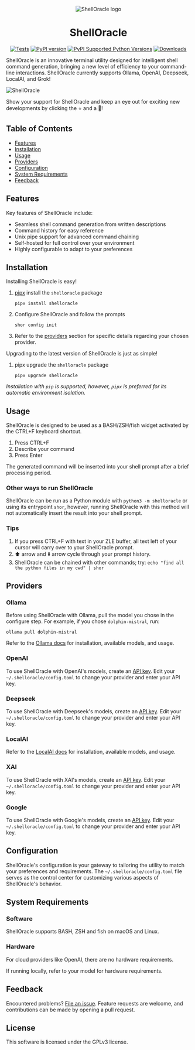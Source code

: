 <p align="center">
  <img src="https://i.imgur.com/IsQYInJ.png" alt="ShellOracle logo"/>
</p>

<h1 align="center">ShellOracle</h1>

<p align="center">
<a href="https://github.com/djcopley/ShellOracle/actions/workflows/tests.yml"><img src="https://github.com/djcopley/ShellOracle/actions/workflows/tests.yml/badge.svg?branch=main" alt="Tests" /></a> <a href="https://badge.fury.io/py/shelloracle"><img src="https://badge.fury.io/py/shelloracle.svg" alt="PyPI version" /></a> <a href="https://pypi.python.org/pypi/shelloracle/"><img src="https://img.shields.io/pypi/pyversions/shelloracle.svg" alt="PyPI Supported Python Versions" /></a> <a href="https://pepy.tech/project/shelloracle"><img src="https://static.pepy.tech/badge/shelloracle" alt="Downloads" /></a>
</p>

ShellOracle is an innovative terminal utility designed for intelligent shell command generation, bringing a new level of
efficiency to your command-line interactions. ShellOracle currently supports Ollama, OpenAI, Deepseek, LocalAI, and Grok!

![ShellOracle](https://i.imgur.com/lqTW1lO.gif)

Show your support for ShellOracle and keep an eye out for exciting new developments by clicking the ⭐ and a 👀!

## Table of Contents

- [Features](#features)
- [Installation](#installation)
- [Usage](#usage)
- [Providers](#providers)
- [Configuration](#configuration)
- [System Requirements](#system-requirements)
- [Feedback](#feedback)

## Features

Key features of ShellOracle include:

* Seamless shell command generation from written descriptions
* Command history for easy reference
* Unix pipe support for advanced command chaining
* Self-hosted for full control over your environment
* Highly configurable to adapt to your preferences

## Installation

Installing ShellOracle is easy!

1. [pipx](https://pipx.pypa.io/latest/) install the `shelloracle` package
    ```shell
    pipx install shelloracle
    ```
2. Configure ShellOracle and follow the prompts
    ```shell
    shor config init
    ```
3. Refer to the [providers](#providers) section for specific details regarding your chosen provider.

Upgrading to the latest version of ShellOracle is just as simple!

1. pipx upgrade the `shelloracle` package
    ```shell
   pipx upgrade shelloracle
   ```

*Installation with `pip` is supported, however, `pipx` is preferred for its automatic environment isolation.*

## Usage

ShellOracle is designed to be used as a BASH/ZSH/fish widget activated by the CTRL+F keyboard shortcut.

1. Press CTRL+F
2. Describe your command
3. Press Enter

The generated command will be inserted into your shell prompt after a brief processing period.

### Other ways to run ShellOracle

ShellOracle can be run as a Python module with `python3 -m shelloracle` or using its entrypoint `shor`, however,
running ShellOracle with this method will not automatically insert the result into your shell prompt.

### Tips

1. If you press CTRL+F with text in your ZLE buffer, all text left of your cursor will carry over to your ShellOracle
   prompt.
2. ⬆️ arrow and ⬇️ arrow cycle through your prompt history.
3. ShellOracle can be chained with other commands; try: `echo "find all the python files in my cwd" | shor`

## Providers

### Ollama

Before using ShellOracle with Ollama, pull the model you chose in the configure step.
For example, if you chose `dolphin-mistral`, run:

```shell
ollama pull dolphin-mistral
```

Refer to the [Ollama docs](https://ollama.ai) for installation, available models, and usage.

### OpenAI

To use ShellOracle with OpenAI's models, create an [API key](https://platform.openai.com/account/api-keys). Edit
your `~/.shelloracle/config.toml` to change your provider and enter your API key.

### Deepseek

To use ShellOracle with Deepseek's models, create an [API key](https://platform.deepseek.com/api_keys). Edit
your `~/.shelloracle/config.toml` to change your provider and enter your API key.

### LocalAI

Refer to the [LocalAI docs](https://localai.io/) for installation, available models, and usage.

### XAI

To use ShellOracle with XAI's models, create an [API key](https://docs.x.ai/docs/quickstart#creating-an-api-key).
Edit your `~/.shelloracle/config.toml` to change your provider and enter your API key.

### Google

To use ShellOracle with Google's models, create an [API key](https://aistudio.google.com/app/apikey).
Edit your `~/.shelloracle/config.toml` to change your provider and enter your API key.

## Configuration

ShellOracle's configuration is your gateway to tailoring the utility to match your preferences and requirements.
The `~/.shelloracle/config.toml` file serves as the control center for customizing various aspects of ShellOracle's
behavior.

## System Requirements

### Software

ShellOracle supports BASH, ZSH and fish on macOS and Linux.

### Hardware

For cloud providers like OpenAI, there are no hardware requirements.

If running locally, refer to your model for hardware requirements.

## Feedback

Encountered problems? [File an issue](https://github.com/djcopley/ShellOracle/issues/new). Feature requests are welcome,
and contributions can be made by opening a pull request.

## License

This software is licensed under the GPLv3 license.
